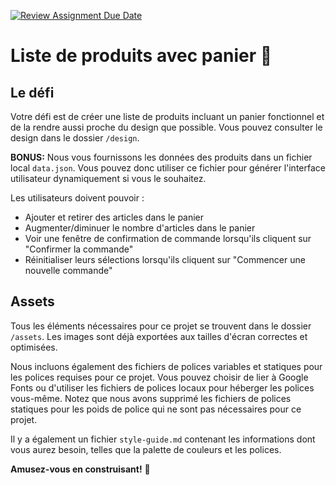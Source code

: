 [![Review Assignment Due Date](https://classroom.github.com/assets/deadline-readme-button-22041afd0340ce965d47ae6ef1cefeee28c7c493a6346c4f15d667ab976d596c.svg)](https://classroom.github.com/a/3sJupFTN)
# Liste de produits avec panier 🛒

## Le défi

Votre défi est de créer une liste de produits incluant un panier fonctionnel et de la rendre aussi proche du design que possible. Vous pouvez consulter le design dans le dossier `/design`.

**BONUS:** Nous vous fournissons les données des produits dans un fichier local `data.json`. Vous pouvez donc utiliser ce fichier pour générer l'interface utilisateur dynamiquement si vous le souhaitez.

Les utilisateurs doivent pouvoir :

- Ajouter et retirer des articles dans le panier
- Augmenter/diminuer le nombre d'articles dans le panier
- Voir une fenêtre de confirmation de commande lorsqu'ils cliquent sur "Confirmer la commande"
- Réinitialiser leurs sélections lorsqu'ils cliquent sur "Commencer une nouvelle commande"

## Assets

Tous les éléments nécessaires pour ce projet se trouvent dans le dossier `/assets`. Les images sont déjà exportées aux tailles d'écran correctes et optimisées.

Nous incluons également des fichiers de polices variables et statiques pour les polices requises pour ce projet. Vous pouvez choisir de lier à Google Fonts ou d'utiliser les fichiers de polices locaux pour héberger les polices vous-même. Notez que nous avons supprimé les fichiers de polices statiques pour les poids de police qui ne sont pas nécessaires pour ce projet.

Il y a également un fichier `style-guide.md` contenant les informations dont vous aurez besoin, telles que la palette de couleurs et les polices.


**Amusez-vous en construisant!** 🚀
